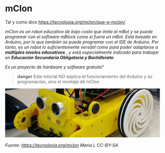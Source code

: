 # mClon

Tal y como dice https://tecnoloxia.org/mclon/que-e-mclon/

_mClon es un robot educativo de bajo costo que imita al mBot y se puede programar con el software mBlock como si fuera un mBot. Está basado en Arduino, por lo que también se puede programar con el IDE de Arduino. Por tanto, es un robot lo suficientemente versátil como para poder adaptarse a **múltiples niveles educativos** , y está especialmente indicado para trabajar en **Educación Secundaria Obligatoria y Bachillerato**_

_Es un proyecto de hardware y software gratuito_"

>**danger** Este tutorial NO explica el funcionamiento del Arduino y su programación, sino el montaje de mClon

![](/assets/mClon_cabezallo7.jpg)

_Fuente: https://tecnoloxia.org/mclon Maria L      CC-BY-SA_
